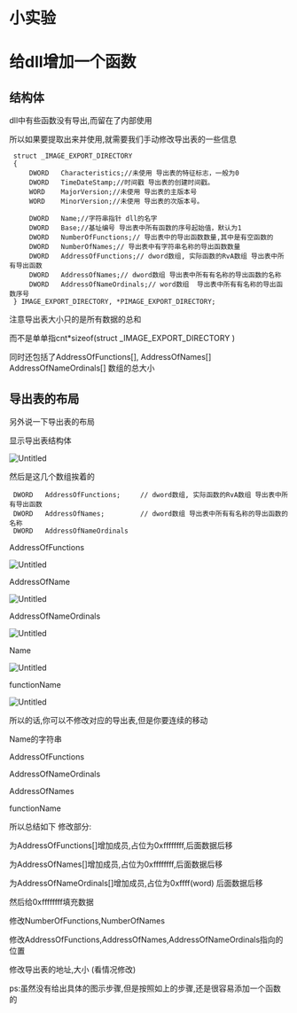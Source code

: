 # 小实验

# 给dll增加一个函数

## 结构体

dll中有些函数没有导出,而留在了内部使用

所以如果要提取出来并使用,就需要我们手动修改导出表的一些信息

```
 struct _IMAGE_EXPORT_DIRECTORY
 {
     DWORD   Characteristics;//未使用 导出表的特征标志，一般为0
     DWORD   TimeDateStamp;//时间戳 导出表的创建时间戳。
     WORD    MajorVersion;//未使用 导出表的主版本号
     WORD    MinorVersion;//未使用 导出表的次版本号。

     DWORD   Name;//字符串指针 dll的名字
     DWORD   Base;//基址编号 导出表中所有函数的序号起始值，默认为1
     DWORD   NumberOfFunctions;// 导出表中的导出函数数量,其中是有空函数的
     DWORD   NumberOfNames;// 导出表中有字符串名称的导出函数数量
     DWORD   AddressOfFunctions;// dword数组, 实际函数的RvA数组 导出表中所有导出函数
     DWORD   AddressOfNames;// dword数组 导出表中所有有名称的导出函数的名称
     DWORD   AddressOfNameOrdinals;// word数组  导出表中所有有名称的导出函数序号
 } IMAGE_EXPORT_DIRECTORY, *PIMAGE_EXPORT_DIRECTORY;
```

注意导出表大小只的是所有数据的总和

而不是单单指cnt*sizeof(struct _IMAGE_EXPORT_DIRECTORY )

同时还包括了AddressOfFunctions[], AddressOfNames[] AddressOfNameOrdinals[] 数组的总大小

## 导出表的布局

另外说一下导出表的布局

显示导出表结构体

![Untitled](%E5%B0%8F%E5%AE%9E%E9%AA%8C%206ea4afe7d14a48a4b317099289203f42/Untitled.png)

然后是这几个数组挨着的

```
 DWORD   AddressOfFunctions;     // dword数组, 实际函数的RvA数组 导出表中所有导出函数
 DWORD   AddressOfNames;         // dword数组 导出表中所有有名称的导出函数的名称
 DWORD   AddressOfNameOrdinals
```

AddressOfFunctions

![Untitled](%E5%B0%8F%E5%AE%9E%E9%AA%8C%206ea4afe7d14a48a4b317099289203f42/Untitled%201.png)

AddressOfName

![Untitled](%E5%B0%8F%E5%AE%9E%E9%AA%8C%206ea4afe7d14a48a4b317099289203f42/Untitled%202.png)

AddressOfNameOrdinals

![Untitled](%E5%B0%8F%E5%AE%9E%E9%AA%8C%206ea4afe7d14a48a4b317099289203f42/Untitled%203.png)

Name

![Untitled](%E5%B0%8F%E5%AE%9E%E9%AA%8C%206ea4afe7d14a48a4b317099289203f42/Untitled%204.png)

functionName

![Untitled](%E5%B0%8F%E5%AE%9E%E9%AA%8C%206ea4afe7d14a48a4b317099289203f42/Untitled%205.png)

所以的话,你可以不修改对应的导出表,但是你要连续的移动

Name的字符串

AddressOfFunctions

AddressOfNameOrdinals

AddressOfNames

functionName

所以总结如下 修改部分:

为AddressOfFunctions[]增加成员,占位为0xffffffff,后面数据后移

为AddressOfNames[]增加成员,占位为0xffffffff,后面数据后移

为AddressOfNameOrdinals[]增加成员,占位为0xffff(word) 后面数据后移

然后给0xffffffff填充数据

修改NumberOfFunctions,NumberOfNames

修改AddressOfFunctions,AddressOfNames,AddressOfNameOrdinals指向的位置

修改导出表的地址,大小 (看情况修改)

ps:虽然没有给出具体的图示步骤,但是按照如上的步骤,还是很容易添加一个函数的